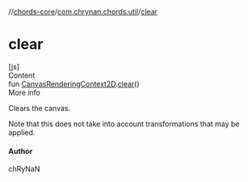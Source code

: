 //[chords-core](../../index.md)/[com.chrynan.chords.util](index.md)/[clear](clear.md)



# clear  
[js]  
Content  
fun [CanvasRenderingContext2D](https://kotlinlang.org/api/latest/jvm/stdlib/org.w3c.dom/-canvas-rendering-context2-d/index.html).[clear](clear.md)()  
More info  


Clears the canvas.



Note that this does not take into account transformations that may be applied.



#### Author  


chRyNaN

  



